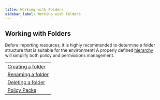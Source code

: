```yaml
---
title: Working with Folders
sidebar_label: Working with Folders
---
```


## Working with Folders

Before importing resources, it is highly recommended to determine a folder
structure that is suitable for the environment! A properly defined
[hierarchy](concepts/resources/hierarchy) will simplify both policy and
permissions management.


|                                                           |
| --------------------------------------------------------- |
| [Creating a folder](guides/working-with-folders/create)   |
| [Renaming a folder](guides/working-with-folders/renaming) |
| [Deleting a folder](guides/working-with-folders/delete)   |
| [Policy Packs](guides/working-with-folders/policy-packs)        |
